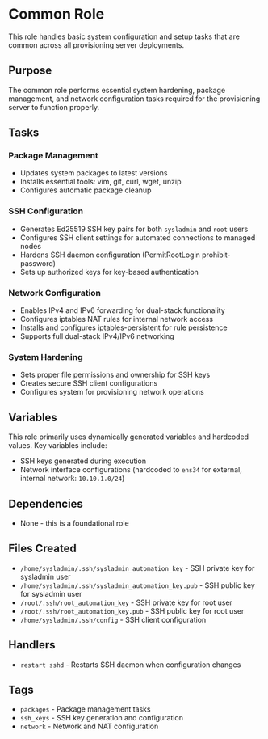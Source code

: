 # Common Role

This role handles basic system configuration and setup tasks that are common across all provisioning server deployments.

## Purpose

The common role performs essential system hardening, package management, and network configuration tasks required for the provisioning server to function properly.

## Tasks

### Package Management
- Updates system packages to latest versions
- Installs essential tools: vim, git, curl, wget, unzip
- Configures automatic package cleanup

### SSH Configuration
- Generates Ed25519 SSH key pairs for both `sysladmin` and `root` users
- Configures SSH client settings for automated connections to managed nodes
- Hardens SSH daemon configuration (PermitRootLogin prohibit-password)
- Sets up authorized keys for key-based authentication

### Network Configuration
- Enables IPv4 and IPv6 forwarding for dual-stack functionality
- Configures iptables NAT rules for internal network access
- Installs and configures iptables-persistent for rule persistence
- Supports full dual-stack IPv4/IPv6 networking

### System Hardening
- Sets proper file permissions and ownership for SSH keys
- Creates secure SSH client configurations
- Configures system for provisioning network operations

## Variables

This role primarily uses dynamically generated variables and hardcoded values. Key variables include:

- SSH keys generated during execution
- Network interface configurations (hardcoded to `ens34` for external, internal network: `10.10.1.0/24`)

## Dependencies

- None - this is a foundational role

## Files Created

- `/home/sysladmin/.ssh/sysladmin_automation_key` - SSH private key for sysladmin user
- `/home/sysladmin/.ssh/sysladmin_automation_key.pub` - SSH public key for sysladmin user  
- `/root/.ssh/root_automation_key` - SSH private key for root user
- `/root/.ssh/root_automation_key.pub` - SSH public key for root user
- `/home/sysladmin/.ssh/config` - SSH client configuration

## Handlers

- `restart sshd` - Restarts SSH daemon when configuration changes

## Tags

- `packages` - Package management tasks
- `ssh_keys` - SSH key generation and configuration
- `network` - Network and NAT configuration